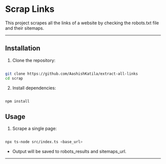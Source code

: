 # Scrap Links

This project scrapes all the links of a website by checking the robots.txt file and their sitemaps.

---

## Installation

1. Clone the repository:

```bash

git clone https://github.com/AashishKatila/extract-all-links
cd scrap

```

2. Install dependencies:

```bash

npm install

```

## Usage

1. Scrape a single page:

```bash

npx ts-node src/index.ts <base_url>


```

- Output will be saved to robots_results and sitemaps_url.

---
